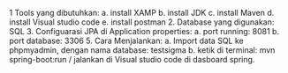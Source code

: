 1 Tools yang dibutuhkan:
    a. install XAMP
    b. install JDK
    c. install Maven
    d. install Visual studio code
    e. install postman
2. Database yang digunakan: SQL
3. Configuarasi JPA di Application properties:
      a. port running: 8081
      b. port database: 3306
5. Cara Menjalankan:
    a. Import data SQL ke phpmyadmin, dengan nama database: testsigma
    b. ketik di terminal: mvn spring-boot:run / jalankan di Visual studio code di dasboard spring.
    
